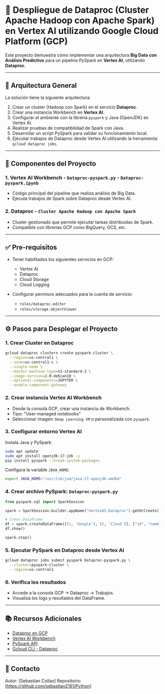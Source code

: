 # 📡 Despliegue de Dataproc (Cluster Apache Hadoop con Apache Spark) en Vertex AI utilizando Google Cloud Platform (GCP)

Este proyecto demuestra cómo implementar una arquitectura **Big Data con Análisis Predictivo** para un pipeline PySpark en **Vertex AI**, utilizando **Dataproc**.

---

## 🚀 Arquitectura General

La solución tiene la siguiente arquitectura:

1. Crear un cluster (Hadoop con Spark) en el servicio **Dataproc**.
2. Crear una instancia Workbench en **Vertex AI**.
3. Configurar el ambiente con la librería `pyspark` y Java (OpenJDK) en Vertex AI.
4. Realizar pruebas de compatibilidad de Spark con Java.
5. Desarrollar un script PySpark para validar su funcionamiento local.
6. Ejecutar trabajos de Dataproc desde Vertex AI utilizando la herramienta `gcloud dataproc jobs`.

---

## 🧪 Componentes del Proyecto

### 1. Vertex AI Workbench - `Dataproc-pyspark.py` - `Dataproc-pyspark.ipynb`

- Código principal del pipeline que realiza análisis de Big Data.
- Ejecuta trabajos de Spark sobre Dataproc desde Vertex AI.

### 2. Dataproc - `Cluster Apache Hadoop con Apache Spark`

- Cluster gestionado que permite ejecutar tareas distribuidas de Spark.
- Compatible con librerías GCP como BigQuery, GCS, etc.

---

## ✅ Pre-requisitos

- Tener habilitados los siguientes servicios en GCP:
  - Vertex AI
  - Dataproc
  - Cloud Storage
  - Cloud Logging

- Configurar permisos adecuados para la cuenta de servicio:
  - `roles/dataproc.editor`
  - `roles/storage.objectViewer`

---

## ⚙️ Pasos para Desplegar el Proyecto

### 1. Crear Cluster en Dataproc

```bash
gcloud dataproc clusters create pyspark-cluster \
  --region=us-central1 \
  --zone=us-central1-c \
  --single-node \
  --master-machine-type=n1-standard-2 \
  --image-version=2.0-debian10 \
  --optional-components=JUPYTER \
  --enable-component-gateway
```

### 2. Crear instancia Vertex AI Workbench

- Desde la consola GCP, crear una instancia de Workbench.
- Tipo: "User-managed notebooks"
- Seleccionar imagen: `Deep Learning VM` o personalizada con `pyspark`.

### 3. Configurar entorno Vertex AI

Instala Java y PySpark:
```bash
sudo apt update
sudo apt install openjdk-17-jdk -y
pip install pyspark --break-system-packages
```

Configura la variable `JAVA_HOME`:
```bash
export JAVA_HOME="/usr/lib/jvm/java-17-openjdk-amd64"
```

### 4. Crear archivo PySpark: `Dataproc-pyspark.py`

```python
from pyspark.sql import SparkSession

spark = SparkSession.builder.appName("VertexAI-Dataproc").getOrCreate()

# Crear DataFrame
df = spark.createDataFrame([(1, 'Google'), (2, 'Cloud')], ["id", "name"])
df.show()

spark.stop()
```

### 5. Ejecutar PySpark en Dataproc desde Vertex AI

```bash
gcloud dataproc jobs submit pyspark Dataproc-pyspark.py \
  --cluster=pyspark-cluster \
  --region=us-central1
```

### 6. Verifica los resultados

- Accede a la consola GCP → Dataproc → Trabajos.
- Visualiza los logs y resultados del DataFrame.

---

## 📚 Recursos Adicionales

- [Dataproc en GCP](https://cloud.google.com/dataproc/docs)
- [Vertex AI Workbench](https://cloud.google.com/vertex-ai/docs/workbench)
- [PySpark API](https://spark.apache.org/docs/latest/api/python/)
- [Gcloud CLI - Dataproc](https://cloud.google.com/sdk/gcloud/reference/dataproc/jobs/submit/pyspark)

---

## 📢 Contacto

Autor: [Sebastian Collao]
Repositorio: [https://github.com/sebastian2161/Python]

